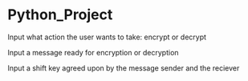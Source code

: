 # Python_Project
Input what action the user wants to take: encrypt or decrypt


Input a message ready for encryption or decryption


Input a shift key agreed upon by the message sender and the reciever
